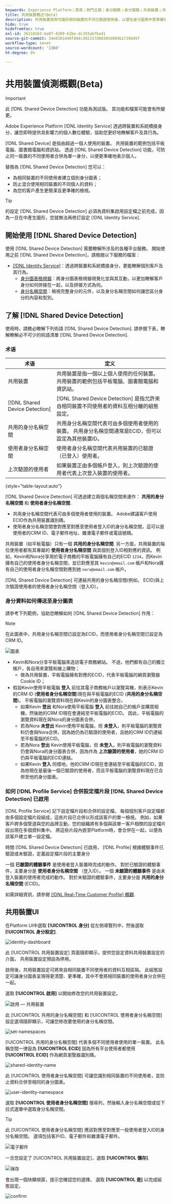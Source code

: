 ```yaml
---
keywords: Experience Platform；首頁；熱門主題；身分服務；身分服務；共用裝置；共用裝置
title: 共用裝置概述(Beta)
description: 共用裝置偵測可識別相同裝置的不同已驗證使用者，以便在身分圖表中更準確地呈現客戶資料
hide: true
hidefromtoc: true
exl-id: 36318163-ba07-4209-b1be-dc193ab7ba41
source-git-commit: 34e0381d40f884cd92157d08385d889b1739845f
workflow-type: tm+mt
source-wordcount: '1360'
ht-degree: 0%

---
```


# 共用裝置偵測概觀(Beta)

>[!IMPORTANT]
>
>此 [!DNL Shared Device Detection] 功能為測試版。 其功能和檔案可能會有所變更。

Adobe Experience Platform [!DNL Identity Service] 透過跨裝置和系統橋接身分，讓您即時提供具影響力的個人數位體驗，協助您更好地瞭解客戶及其行為。

[!DNL Shared Device] 是指由超過一個人使用的裝置。 共用裝置的範例包括平板電腦、圖書館電腦和資訊站。 透過 [!DNL Shared Device Detection] 功能，可防止同一裝置的不同使用者合併為單一身分，以便更準確地表示個人。

替換為 [!DNL Shared Device Detection] 您可以：

* 為相同裝置的不同使用者建立個別身分圖表；
* 防止混合使用相同裝置的不同個人的資料；
* 為您的客戶產生更簡潔且更準確的檢視。

>[!TIP]
>
>的設定 [!DNL Shared Device Detection] 必須為資料集啟用設定檔之前完成，因為一旦在中產生圖形，您就無法再修訂設定 [!DNL Identity Service].

## 開始使用 [!DNL Shared Device Detection]

使用 [!DNL Shared Device Detection] 需要瞭解所涉及的各種平台服務。 開始使用之前 [!DNL Shared Device Detection]，請檢閱以下服務的檔案：

* [[!DNL Identity Service]](../home.md)：透過跨裝置和系統橋接身分，更能瞭解個別客戶及其行為。
   * [身分圖表檢視器](./identity-graph-viewer.md)：將身分圖表檢視器視覺化並與其互動，以更加瞭解客戶身分如何拼接在一起，以及拼接方式為何。
   * [身分名稱空間](../namespaces.md)：檢視完整身分的元件，以及身分名稱空間如何讓您區分身分的內容和型別。

## 了解 [!DNL Shared Device Detection]

使用時，請務必瞭解下列術語
[!DNL Shared Device Detection]. 請參閱下表，瞭解瞭解必不可少的術語清單 [!DNL Shared Device Detection].

### 术语

| 术语 | 定义 |
| --- | --- |
| 共用裝置 | 共用裝置是指一個以上個人使用的任何裝置。 共用裝置的範例包括平板電腦、圖書館電腦和資訊站。 |
| [!DNL Shared Device Detection] | [!DNL Shared Device Detection] 是指允許來自相同裝置不同使用者的資料互相分離的組態設定。 |
| 共用的身分名稱空間 | 共用身分名稱空間代表可由多個使用者使用的裝置。 共用身分名稱空間通常是ECID，但可以設定為其他裝置ID。 |
| 使用者身分名稱空間 | 使用者身分名稱空間代表共用裝置的已驗證（已登入）使用者。 |
| 上次驗證的使用者 | 如果裝置正由多個帳戶登入，則上次驗證的使用者代表上次登入裝置的使用者。 |

{style="table-layout:auto"}

[!DNL Shared Device Detection] 可透過建立兩個名稱空間來運作： **共用的身分名稱空間** 和 **使用者身分名稱空間**.

* 共用身分名稱空間代表可由多個使用者使用的裝置。 Adobe建議客戶使用ECID作為共用裝置識別碼。
* 使用者身分名稱空間會對應至對應至使用者登入ID的身分名稱空間，這可以是使用者的CRM ID、電子郵件地址、雜湊電子郵件或電話號碼。

共用裝置（如平板電腦）只有一個 **共用的身分名稱空間**. 另一方面，共用裝置的每位使用者都有其專屬的 **使用者身分名稱空間** 與其個別登入ID相對應的資訊。 例如，Kevin和Nora分享用於電子商務的平板電腦擁有自己的ECID `1234`，而Kevin擁有自己的使用者身分名稱空間，並已對應至其 `kevin@email.com` 帳戶和Nora擁有自己的使用者身分名稱空間對應到她 `nora@email.com` 帳戶。

[!DNL Shared Device Detection] 可連結共用的身分名稱空間(例如， ECID)與上次驗證使用者的使用者身分名稱空間（登入ID）。

### 身分資料如何傳送至身分圖表

請參考下列範例，協助您瞭解如何 [!DNL Shared Device Detection] 作用：

>[!NOTE]
>
>在此圖表中，共用身分名稱空間已設定為ECID，而使用者身分名稱空間已設定為CRM ID。

![圖表](../images/shared-device/diagram.png)

* Kevin和Nora分享平板電腦來造訪電子商務網站。 不過，他們都有自己的獨立帳戶，各自用來瀏覽和線上購物；
   * 做為共用裝置，平板電腦擁有對應的ECID，代表平板電腦的網頁瀏覽器Cookie ID；
* 假設Kevin使用平板電腦 **登入** 前往其電子商務帳戶以瀏覽耳機，則表示Kevin的CRM ID (**使用者身分名稱空間**)現在與平板電腦的ECID (**共用的身分名稱空間**)。 平板電腦的瀏覽資料現在與Kevin的身分圖表整合。
   * 如果Kevin **登出** 和Nora使用平板電腦 **登入** 前往她自己的帳戶並購買相機，然後她的CRM ID現在會連結至平板電腦的ECID。 因此，平板電腦的瀏覽資料現在與Nora的身分圖表合併。
   * 若為Nora **未登出** Kevin使用平板電腦，但 **未登入**，則平板電腦的瀏覽資料仍會與Nora合併，因為她仍為已驗證的使用者，且她的CRM ID仍連結至平板電腦的ECID。
   * 若為Nora **登出** Kevin使用平板電腦，但 **未登入**，則平板電腦的瀏覽資料仍會與Nora的身分圖表合併，因為作為 **上次驗證的使用者**，她的CRM ID仍與平板電腦的ECID連結。
   * 如果Kevin **登入** 同樣地，他的CRM ID現在會連結至平板電腦的ECID，因為他現在是最後一個已驗證的使用者，而且平板電腦的瀏覽資料現在已合併至他的身分圖表。

### 如何 [!DNL Profile Service] 合併設定檔片段 [!DNL Shared Device Detection] 已啟用

[!DNL Profile Service] 記下設定檔片段和合併的設定檔。 每個個別客戶設定檔都由多個設定檔片段組成，這些片段已合併以形成該客戶的單一檢視。 例如，如果客戶跨多個管道與您的品牌互動，您的組織將有多個與該單一客戶相關的設定檔片段出現在多個資料集中。 將這些片段內嵌至Platform時，會合併在一起，以便為該客戶建立單一設定檔。

時間 [!DNL Shared Device Detection] 已啟用， [!DNL Profile] 根據體驗事件已驗證或未驗證，定義設定檔片段的主要身分

一個 **已驗證的體驗事件** 是使用者登入裝置時完成的動作。 對於已驗證的體驗事件，主要身分是 **使用者身分名稱空間** （登入ID）。 一個 **未驗證的體驗事件** 是由未登入裝置的使用者完成的動作。 對於未驗證的體驗事件，主要身分是 **共用的身分名稱空間** (ECID)。

如需詳細資訊，請參閱  [[!DNL Real-Time Customer Profile] 概觀](../../profile/home.md).

## 共用裝置UI

在Platform UI中選取 **[!UICONTROL 身分]** 從左側導覽列中，然後選取 **[!UICONTROL 身分設定]**.

![identity-dashboard](../images/shared-device/identity-dashboard.png)

此 [!UICONTROL 共用裝置設定] 頁面隨即顯示，提供您設定資料共用裝置設定的介面。 共用裝置設定預設為停用。

啟用後，共用裝置設定可將來自相同裝置不同使用者的資料互相區隔。 此組態設定可讓身分圖表呈現得更清楚、更準確，其中不會將相同裝置的使用者身分合併在一起。

選取 **[!UICONTROL 啟用]** 以開始修改您的共用裝置設定。

![啟用 — 共用裝置](../images/shared-device/enable-shared-device.png)

此 [!UICONTROL 共用的身分名稱空間] 和 [!UICONTROL 使用者身分名稱空間] 設定選項隨即顯示，可讓您修改要使用的身分名稱空間。

![set-namespaces](../images/shared-device/set-namespaces.png)

[!UICONTROL 共用的身分名稱空間] 代表多個不同使用者使用的單一裝置。 此名稱空間一律設為 **[!UICONTROL ECID]** 因為所有平台使用者都使用 **[!UICONTROL ECID]** 作為網頁瀏覽器識別碼。

![shared-identity-name](../images/shared-device/shared-identity-namespace.png)

此 [!UICONTROL 使用者身分名稱空間] 可讓您識別相同裝置的不同使用者，並防止資料合併至相同的身分圖表。

![user-identity-namespace](../images/shared-device/user-identity-namespace.png)

選取 **[!UICONTROL 使用者身分名稱空間]** 搜尋列，然後輸入身分名稱空間或從下拉式選單中選取身分名稱空間。

>[!TIP]
>
>此 [!UICONTROL 使用者身分名稱空間] 應該對應至對應至一般使用者登入ID的身分名稱空間。 選項包括客戶ID、電子郵件和雜湊電子郵件。

![電子郵件](../images/shared-device/emails.png)

一旦您設定了 [!UICONTROL 共用裝置設定]，選取 **[!UICONTROL 儲存]**.

![保存](../images/shared-device/save.png)

會出現一個快顯視窗，提示您確認您的選擇。 選取 **[!UICONTROL 是]** 以完成組態設定。

![confirm](../images/shared-device/confirm.png)

